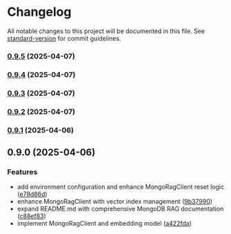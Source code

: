 # Changelog

All notable changes to this project will be documented in this file. See [standard-version](https://github.com/conventional-changelog/standard-version) for commit guidelines.

### [0.9.5](https://github.com/mguleryuz/mongo-rag/compare/v0.9.4...v0.9.5) (2025-04-07)

### [0.9.4](https://github.com/mguleryuz/mongo-rag/compare/v0.9.3...v0.9.4) (2025-04-07)

### [0.9.3](https://github.com/mguleryuz/mongo-rag/compare/v0.9.2...v0.9.3) (2025-04-07)

### [0.9.2](https://github.com/mguleryuz/mongo-rag/compare/v0.9.1...v0.9.2) (2025-04-07)

### [0.9.1](https://github.com/mguleryuz/mongo-rag/compare/v0.9.0...v0.9.1) (2025-04-06)

## 0.9.0 (2025-04-06)

### Features

- add environment configuration and enhance MongoRagClient reset logic ([e78d86d](https://github.com/mguleryuz/mongo-rag/commit/e78d86dde9e59a51c25baf0ad388c75cbb1373df))
- enhance MongoRagClient with vector index management ([9b37990](https://github.com/mguleryuz/mongo-rag/commit/9b37990c50bc6db9bf4654efb38c4bb708671d1d))
- expand README.md with comprehensive MongoDB RAG documentation ([c88ef83](https://github.com/mguleryuz/mongo-rag/commit/c88ef83af4e37f3908ab2761b3571d216b8e4c1c))
- implement MongoRagClient and embedding model ([a422fda](https://github.com/mguleryuz/mongo-rag/commit/a422fda462445f435524bd5fb1be6c9988c8f8e3))
